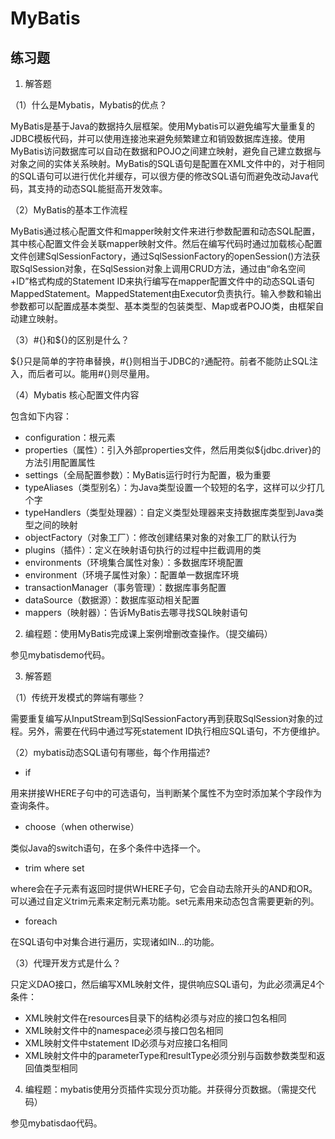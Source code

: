 # MyBatis

## 练习题

1. 解答题

（1）什么是Mybatis，Mybatis的优点？

MyBatis是基于Java的数据持久层框架。使用Mybatis可以避免编写大量重复的JDBC模板代码，并可以使用连接池来避免频繁建立和销毁数据库连接。使用MyBatis访问数据库可以自动在数据和POJO之间建立映射，避免自己建立数据与对象之间的实体关系映射。MyBatis的SQL语句是配置在XML文件中的，对于相同的SQL语句可以进行优化并缓存，可以很方便的修改SQL语句而避免改动Java代码，其支持的动态SQL能挺高开发效率。

（2）MyBatis的基本工作流程

MyBatis通过核心配置文件和mapper映射文件来进行参数配置和动态SQL配置，其中核心配置文件会关联mapper映射文件。然后在编写代码时通过加载核心配置文件创建SqlSessionFactory，通过SqlSessionFactory的openSession()方法获取SqlSession对象，在SqlSession对象上调用CRUD方法，通过由“命名空间+ID”格式构成的Statement ID来执行编写在mapper配置文件中的动态SQL语句MappedStatement。MappedStatement由Executor负责执行。输入参数和输出参数都可以配置成基本类型、基本类型的包装类型、Map或者POJO类，由框架自动建立映射。

（3）#{}和${}的区别是什么？

${}只是简单的字符串替换，#{}则相当于JDBC的`?`通配符。前者不能防止SQL注入，而后者可以。能用#{}则尽量用。

（4）Mybatis 核心配置文件内容

包含如下内容：

* configuration：根元素
* properties（属性）：引入外部properties文件，然后用类似${jdbc.driver}的方法引用配置属性
* settings（全局配置参数）：MyBatis运行时行为配置，极为重要
* typeAliases（类型别名）：为Java类型设置一个较短的名字，这样可以少打几个字
* typeHandlers（类型处理器）：自定义类型处理器来支持数据库类型到Java类型之间的映射
* objectFactory（对象⼯⼚）：修改创建结果对象的对象工厂的默认行为
* plugins（插件）：定义在映射语句执行的过程中拦截调用的类
* environments（环境集合属性对象）：多数据库环境配置
* environment（环境⼦属性对象）：配置单一数据库环境
* transactionManager（事务管理）：数据库事务配置
* dataSource（数据源）：数据库驱动相关配置
* mappers（映射器）：告诉MyBatis去哪寻找SQL映射语句

2. 编程题：使用MyBatis完成课上案例增删改查操作。（提交编码）

参见mybatisdemo代码。

3. 解答题

（1）传统开发模式的弊端有哪些？

需要重复编写从InputStream到SqlSessionFactory再到获取SqlSession对象的过程。另外，需要在代码中通过写死statement ID执行相应SQL语句，不方便维护。

（2）mybatis动态SQL语句有哪些，每个作用描述?

* if

用来拼接WHERE子句中的可选语句，当判断某个属性不为空时添加某个字段作为查询条件。

* choose（when otherwise）

类似Java的switch语句，在多个条件中选择一个。

* trim where set

where会在子元素有返回时提供WHERE子句，它会自动去除开头的AND和OR。可以通过自定义trim元素来定制元素功能。set元素用来动态包含需要更新的列。

* foreach

在SQL语句中对集合进行遍历，实现诸如IN...的功能。

（3）代理开发方式是什么？

只定义DAO接口，然后编写XML映射文件，提供响应SQL语句，为此必须满足4个条件：

* XML映射文件在resources目录下的结构必须与对应的接口包名相同
* XML映射文件中的namespace必须与接口包名相同
* XML映射文件中statement ID必须与对应接口名相同
* XML映射文件中的parameterType和resultType必须分别与函数参数类型和返回值类型相同

4. 编程题：mybatis使用分页插件实现分页功能。并获得分页数据。（需提交代码）

参见mybatisdao代码。